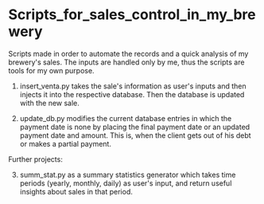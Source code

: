 # Scripts_for_sales_control_in_my_brewery
Scripts made in order to automate the records and a quick analysis of my brewery's sales. The inputs are handled only by me, thus the scripts are tools for my own purpose.

1. insert_venta.py takes the sale's information as user's inputs and then injects it into the respective database. Then the database is updated with the new sale.

2. update_db.py modifies the current database entries in which the payment date is none by placing the final payment date or an updated payment date and amount. This is, when the client gets out of his debt or makes a partial payment. 

Further projects:

3. summ_stat.py as a summary statistics generator which takes time periods (yearly, monthly, daily) as user's input, and return useful insights about sales in that period.
